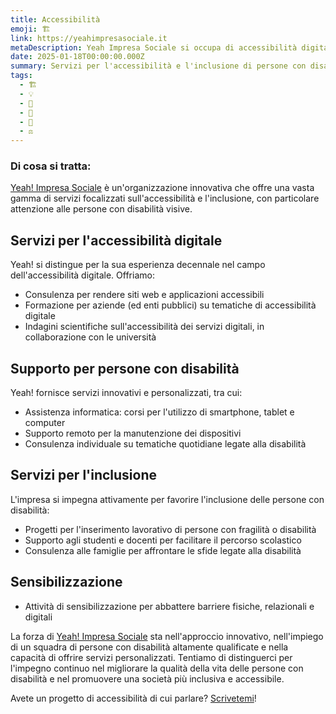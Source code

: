 ```yaml
---
title: Accessibilità
emoji: 🏗️
link: https://yeahimpresasociale.it
metaDescription: Yeah Impresa Sociale si occupa di accessibilità digitale e di progetti per l'inclusione di persone con disabilità, per un internet realmente più inclusivo
date: 2025-01-18T00:00:00.000Z
summary: Servizi per l'accessibilità e l'inclusione di persone con disabilità
tags:
  - 🏗️
  - 💡
  - 🔧
  - 🚀
  - 🤝
  - ⚖️
---
```


### Di cosa si tratta:

[Yeah! Impresa Sociale](https://yeahimpresasociale.it/) è un'organizzazione innovativa che offre una vasta gamma di servizi focalizzati sull'accessibilità e l'inclusione, con particolare attenzione alle persone con disabilità visive.

## Servizi per l'accessibilità digitale

Yeah! si distingue per la sua esperienza decennale nel campo dell'accessibilità digitale. Offriamo:

- Consulenza per rendere siti web e applicazioni accessibili
- Formazione per aziende (ed enti pubblici) su tematiche di accessibilità digitale
- Indagini scientifiche sull'accessibilità dei servizi digitali, in collaborazione con le università

## Supporto per persone con disabilità 

Yeah! fornisce servizi innovativi e personalizzati, tra cui:

- Assistenza informatica: corsi per l'utilizzo di smartphone, tablet e computer
- Supporto remoto per la manutenzione dei dispositivi
- Consulenza individuale su tematiche quotidiane legate alla disabilità 

## Servizi per l'inclusione

L'impresa si impegna attivamente per favorire l'inclusione delle persone con disabilità:

- Progetti per l'inserimento lavorativo di persone con fragilità o disabilità
- Supporto agli studenti e docenti per facilitare il percorso scolastico
- Consulenza alle famiglie per affrontare le sfide legate alla disabilità 

## Sensibilizzazione

- Attività di sensibilizzazione per abbattere barriere fisiche, relazionali e digitali

La forza di [Yeah! Impresa Sociale](https://yeahimpresasociale.it/) sta nell'approccio innovativo, nell'impiego di un squadra di persone con disabilità altamente qualificate e nella capacità di offrire servizi personalizzati. Tentiamo di distinguerci per l'impegno continuo nel migliorare la qualità della vita delle persone con disabilità e nel promuovere una società più inclusiva e accessibile.


Avete un progetto di accessibilità di cui parlare? [Scrivetemi](/contatti)!